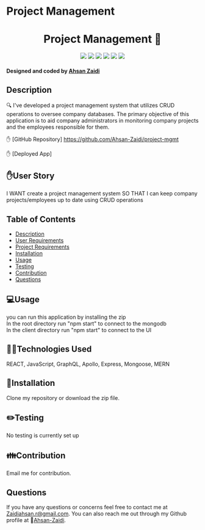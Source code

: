 # Project Management

<h1 align="center"> Project Management 👋</h1>
  
<p align="center">
    <img src="https://img.shields.io/badge/Javascript-yellow" />
    <img src="https://img.shields.io/badge/express-orange" />
    <img src="https://img.shields.io/badge/Sequelize-blue"  />
    <img src="https://img.shields.io/badge/mySQL-blue"  />
    <img src="https://img.shields.io/badge/dotenv-green" />
    <img src="https://img.shields.io/badge/graphql-blue" />
</p>
   
<h4>Designed and coded by <a href="https://github.com/Ahsan-Zaidi">Ahsan Zaidi</a></h4> 

## Description

🔍 I've developed a project management system that utilizes CRUD operations to oversee company databases. The primary objective of this application is to aid company administrators in monitoring company projects and the employees responsible for them.

✋ [GitHub Repository] https://github.com/Ahsan-Zaidi/project-mgmt

✋ [Deployed App] 

## ✋User Story

I WANT create a project management system 
SO THAT I can keep company projects/employees up to date using CRUD operations 

## Table of Contents
- [Description](#description)
- [User Requirements](#user-requirements)
- [Project Requirements](#project-requirements)
- [Installation](#installation)
- [Usage](#usage)
- [Testing](#testing)
- [Contribution](#contribution)
- [Questions](#questions)

## 💻Usage
  
you can run this application by installing the zip 
<br/>
In the root directory run "npm start" to connect to the mongodb
<br/>
In the client directory run "npm start" to connect to the UI

## 👨‍💻Technologies Used

REACT,
JavaScript, 
GraphQL, 
Apollo, 
Express,
Mongoose,
MERN

## 💾Installation

Clone my repository or download the zip file.

## ✏️Testing

No testing is currently set up

## 👪Contribution

Email me for contribution.

## Questions

 If you have any questions or concerns feel free to contact me at Zaidiahsan.r@gmail.com.
 You can also reach me out through my Github profile at  👋[Ahsan-Zaidi](https://github.com/Ahsan-Zaidi/).
